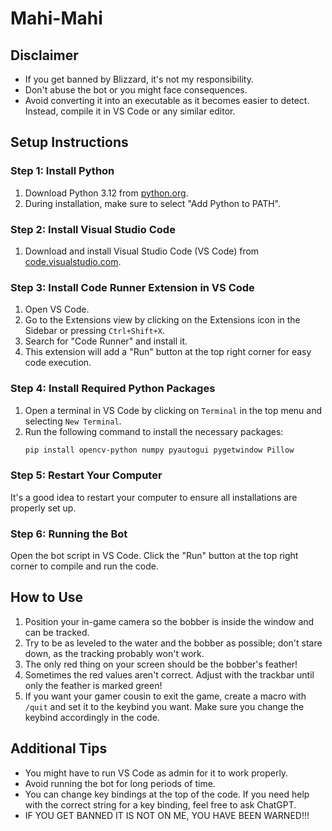 # Mahi-Mahi

## Disclaimer

- If you get banned by Blizzard, it's not my responsibility.
- Don't abuse the bot or you might face consequences.
- Avoid converting it into an executable as it becomes easier to detect. Instead, compile it in VS Code or any similar editor.

## Setup Instructions

### Step 1: Install Python
1. Download Python 3.12 from [python.org](https://www.python.org/downloads/).
2. During installation, make sure to select "Add Python to PATH".

### Step 2: Install Visual Studio Code
1. Download and install Visual Studio Code (VS Code) from [code.visualstudio.com](https://code.visualstudio.com/).

### Step 3: Install Code Runner Extension in VS Code
1. Open VS Code.
2. Go to the Extensions view by clicking on the Extensions icon in the Sidebar or pressing `Ctrl+Shift+X`.
3. Search for "Code Runner" and install it.
4. This extension will add a "Run" button at the top right corner for easy code execution.

### Step 4: Install Required Python Packages
1. Open a terminal in VS Code by clicking on `Terminal` in the top menu and selecting `New Terminal`.
2. Run the following command to install the necessary packages:
   ```sh
   pip install opencv-python numpy pyautogui pygetwindow Pillow
   
### Step 5: Restart Your Computer
It's a good idea to restart your computer to ensure all installations are properly set up.

### Step 6: Running the Bot
Open the bot script in VS Code.
Click the "Run" button at the top right corner to compile and run the code.

## How to Use
1. Position your in-game camera so the bobber is inside the window and can be tracked.
2. Try to be as leveled to the water and the bobber as possible; don't stare down, as the tracking probably won't work.
3. The only red thing on your screen should be the bobber's feather!
4. Sometimes the red values aren't correct. Adjust with the trackbar until only the feather is marked green!
5. If you want your gamer cousin to exit the game, create a macro with `/quit` and set it to the keybind you want. Make sure you change the keybind accordingly in the code.

## Additional Tips
- You might have to run VS Code as admin for it to work properly.
- Avoid running the bot for long periods of time.
- You can change key bindings at the top of the code. If you need help with the correct string for a key binding, feel free to ask ChatGPT.
- IF YOU GET BANNED IT IS NOT ON ME, YOU HAVE BEEN WARNED!!!

